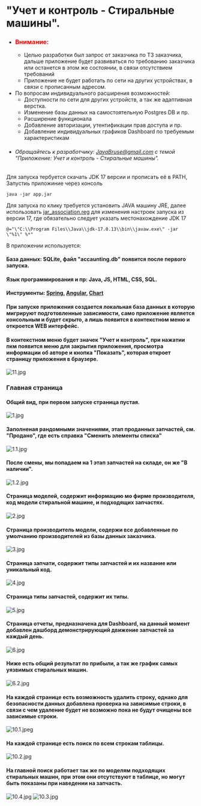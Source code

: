 # "Учет и контроль - Стиральные машины".
- ### <span style="color: red;">Внимание:</span>
    - Целью разработки был запрос от заказчика по ТЗ заказчика, дальше приложение будет развиваться по требованию заказчика или останется в этом же состоянии, в связи отсутствием требований
    - Приложение не будет работать по сети на других устройствах, в связи с прописанным адресом.
- По вопросам индивидуального расширения возможностей:
    - Доступности по сети для других устройств, а так же адаптивная верстка.
    - Изменение базы данных на самостоятельную Postgres DB и пр.
    - Расширение функционала
    - Добавление авторизации, утентификации прав доступа и пр.
    - Добавление индивидуальных графиков Dashboard по требуемым характеристикам
- ###### Обращайтесь к разработчику: JavaBruse@gmail.com с темой "Приложение: Учет и контроль - Стиральные машины".

Для запуска тербуется скачать JDK 17 версии и прописать её в PATH,
Запустиь приложиние через консоль 
```shell
java -jar app.jar
```
Для запуска по клику требуется установить JAVA машину JRE, далее использовать [jar_association.reg](jar_association.reg) для изменения настроек запуска из версии 17, где обязательно следует указать
местонахождение JDK 17
````shell
@="\"C:\\Program Files\\Java\\jdk-17.0.13\\bin\\javaw.exe\" -jar \"%1\" %*"
````
В приложении используется:
#### База данных: SQLite, файл "accaunting.db" появится после первого запуска.
#### Язык программирования и пр: Java, JS, HTML, CSS, SQL.
#### Инструменты: [Spring](https://spring.io/), [Angular](https://angularjs.org/), [Chart](https://www.chartjs.org/)




#### При запуске приложения создается локальная база данных в которую мигрируют подготовленные зависимости, само приложение является консольным и будет скрыто, а лишь появится в контекстном меню и откроется WEB интерфейс.
#### В контекстном меню будет значек "Учет и контроль", при нажатии пкм появится меню для закрытия приложения, просмотра информации об авторе и кнопка "Показать", которая откроет страницу приложения в браузере.
![11.jpg](images%2F11.jpg)

### Главная страница 
#### Общий вид, при первом запуске страница пустая.
![1.jpg](images%2F1.jpg)
#### Заполненая рандомными значениями, этап проданных запчастей, см. "Продано", где есть справка "Сменить элементы списка"
![1.1.jpg](images%2F1.1.jpg)
#### После смены, мы попадаем на 1 этап запчастей на складе, он же "В наличии".
![1.2.jpg](images%2F1.2.jpg)
#### Страница моделей, содержит информацию мо фирме производителя, код модели стиральной машине, и подходящих запчастях.
![2.jpg](images%2F2.jpg)
#### Страница производитель модели, содержи все добавленные по умолчанию производителей из базы данных заказчика.
![3.jpg](images%2F3.jpg)
#### Страница запчати, содержит типы запчастей и их название или уникальный код.
![4.jpg](images%2F4.jpg)
#### Страница типы запчастей, содержит их типы.
![5.jpg](images%2F5.jpg)
#### Страница отчеты, предназначена для Dashboard, на данный момент добавлен дашборд демонстрирующий движение запчастей за каждый день.
![6.jpg](images%2F6.jpg)
#### Ниже есть общий результат по прибыли, а так же график самых уязвимых стиральных машин.
![6.2.jpg](images%2F6.2.jpg)
#### На каждой странице есть возможность удалить строку, однако для безопасности данных добавлена проверка на зависимые строки, в связи с чем удаление будет не возможно пока не будут очищены все зависимые строки.
![10.1.jpeg](images%2F10.1.jpeg)

#### На каждой странице есть поиск по всем строкам таблицы.
![10.2.jpg](images%2F10.2.jpg)
#### На главной поиск работает так же по моделям подходящих стиральных машин, при этом они отсутствуют в таблице, но могут быть показаны при наведении на запчасть.
![10.4.jpg](images%2F10.4.jpg)
![10.3.jpg](images%2F10.3.jpg)

